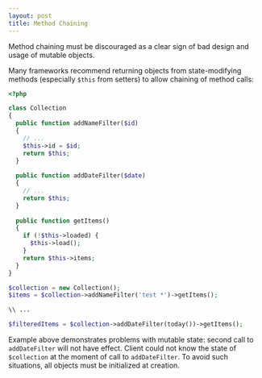 ```yaml
---
layout: post
title: Method Chaining
---
```

Method chaining must be discouraged as a clear sign of bad design and usage of mutable objects.

Many frameworks recommend returning objects from state-modifying methods (especially `$this` from setters) to allow chaining of method calls:

```php
<?php

class Collection
{
  public function addNameFilter($id)
  {
    // ...
    $this->id = $id;
    return $this;
  }
  
  public function addDateFilter($date)
  {
    // ...
    return $this;
  }
  
  public function getItems()
  {
    if (!$this->loaded) {
      $this->load();
    }
    return $this->items;
  }
}

$collection = new Collection();
$items = $collection->addNameFilter('test *')->getItems();

\\ ...

$filteredItems = $collection->addDateFilter(today())->getItems();
```

Example above demonstrates problems with mutable state: second call to `addDateFilter` will not have effect. Client could not know the state of `$collection` at the moment of call to `addDateFilter`. To avoid such situations, all objects must be initialized at creation.
